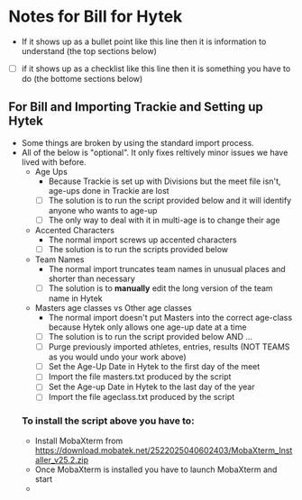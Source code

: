# Notes for Bill for Hytek
- If it shows up as a bullet point like this line then it is information to understand (the top sections below)
- [ ] if it shows up as a checklist like this line then it is something you have to do (the bottome sections below)

## For Bill and Importing Trackie and Setting up Hytek
- Some things are broken by using the standard import process.
- All of the below is "optional". It only fixes reltively minor issues we have lived with before.
  - Age Ups
    - Because Trackie is set up with Divisions but the meet file isn't, age-ups done in Trackie are lost
    - [ ] The solution is to run the script provided below and it will identify anyone who wants to age-up
    - [ ] The only way to deal with it in multi-age is to change their age
  - Accented Characters
    - The normal import screws up accented characters
    - [ ] The solution is to run the scripts provided below
  - Team Names
    - The normal import truncates team names in unusual places and shorter than necessary
    - [ ] The solution is to **manually** edit the long version of the team name in Hytek  
  - Masters age classes vs Other age classes
    - The normal import doesn't put Masters into the correct age-class because Hytek only allows one age-up date at a time
    - [ ] The solution is to run the script provided below AND ...
    - [ ] Purge previously imported athletes, entries, results (NOT TEAMS as you would undo your work above)
    - [ ] Set the Age-Up Date in Hytek to the first day of the meet
    - [ ] Import the file masters.txt produced by the script
    - [ ] Set the Age-up Date in Hytek to the last day of the year
    - [ ] Import the file ageclass.txt produced by the script

  ### To install the script above you have to:
  - Install MobaXterm from https://download.mobatek.net/2522025040602403/MobaXterm_Installer_v25.2.zip
  - Once MobaXterm is installed you have to launch MobaXterm and start
  - 
